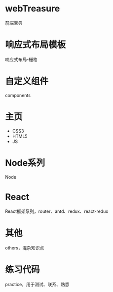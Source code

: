 # webTreasure
前端宝典
# 响应式布局模板
响应式布局-栅格
# 自定义组件
components
# 主页
* CSS3
* HTML5
* JS
# Node系列
Node
# React
React框架系列，router、antd、redux、react-redux
# 其他
others，混杂知识点
# 练习代码
practice，用于测试、联系、熟悉

